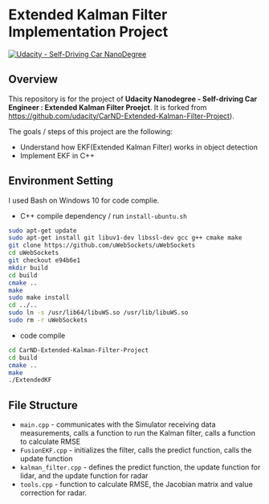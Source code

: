 # **Extended Kalman Filter Implementation Project**

[![Udacity - Self-Driving Car NanoDegree](https://s3.amazonaws.com/udacity-sdc/github/shield-carnd.svg)](http://www.udacity.com/drive)


## Overview

This repository is for the project of **Udacity Nanodegree - Self-driving Car Engineer : Extended Kalman Filter Proejct**.  It is forked from https://github.com/udacity/CarND-Extended-Kalman-Filter-Project).  


The goals / steps of this project are the following:
* Understand how EKF(Extended Kalman Filter) works in object detection
* Implement EKF in C++


## Environment Setting
I used Bash on Windows 10 for code complie.  

- C++ compile dependency / run `install-ubuntu.sh`
~~~sh
sudo apt-get update
sudo apt-get install git libuv1-dev libssl-dev gcc g++ cmake make
git clone https://github.com/uWebSockets/uWebSockets 
cd uWebSockets
git checkout e94b6e1
mkdir build
cd build
cmake ..
make 
sudo make install
cd ../..
sudo ln -s /usr/lib64/libuWS.so /usr/lib/libuWS.so
sudo rm -r uWebSockets
~~~

- code compile
~~~sh
cd CarND-Extended-Kalman-Filter-Project
cd build
cmake ..
make
./ExtendedKF
~~~

## File Structure
- `main.cpp` - communicates with the Simulator receiving data measurements, calls a function to run the Kalman filter, calls a function to calculate RMSE
- `FusionEKF.cpp` - initializes the filter, calls the predict function, calls the update function
- `kalman_filter.cpp` - defines the predict function, the update function for lidar, and the update function for radar
- `tools.cpp` - function to calculate RMSE, the Jacobian matrix and value correction for radar.
